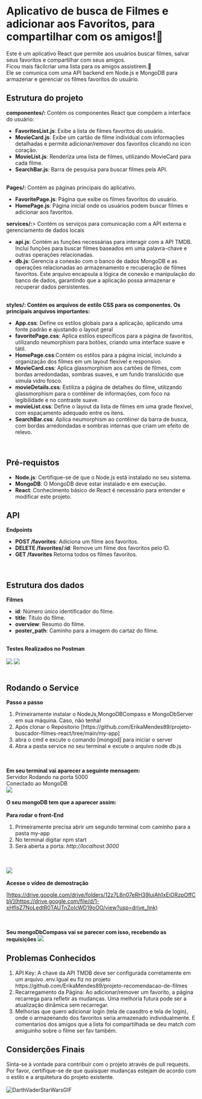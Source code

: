# Aplicativo de busca de Filmes e adicionar aos Favoritos, para compartilhar com os amigos!🚀
Este é um aplicativo React que permite aos usuários buscar filmes, salvar seus favoritos e compartilhar com seus amigos. <br>
Ficou mais fácilcriar uma lista para os amigos assistirem.🤩<br>
Ele se comunica com uma API backend em Node.js e MongoDB para armazenar e gerenciar os filmes favoritos do usuário.

## Estrutura do projeto
<b> componentes/:</b> Contém os componentes React que compôem a interface do usuário:
<ul>
  <li><b>FavoritesList.js</b>: Exibe a lista de filmes favoritos do usuário.</li>
  <li><b>MovieCard.js</b>: Exibe um cartão de filme individual com informações detalhadas e permite adicionar/remover dos favoritos clicando no icon coração.</li>
  <li><b>MovieList.js</b>: Renderiza uma lista de filmes, utilizando MovieCard para cada filme.</li>
  <li><b>SearchBar.js</b>: Barra de pesquisa para buscar filmes pela API.</li>
</ul>
<br>
<b>Pages/:</b> Contém as páginas principais do aplicativo.
<ul>
  <li><b>FavoritePage.js</b>: Página que exibe os filmes favoritos do usuário.</li>
  <li><b>HomePage.js</b>: Página inicial onde os usuários podem buscar filmes e adicionar aos favoritos.</li>
</ul>
<b>services/:</b>> Contém os serviços para comunicação com a API externa e gerenciamento de dados locais
<ul>
  <li><b>api.js</b>: Contém as funções necessárias para interagir com a API TMDB. 
    Inclui funções para buscar filmes baseados em uma palavra-chave e outras operações relacionadas.</li>
  <li><b>db.js</b>: Gerencia a conexão com o banco de dados MongoDB e as operações relacionadas ao armazenamento e recuperação de filmes favoritos. 
    Este arquivo encapsula a lógica de conexão e manipulação do banco de dados, garantindo que a aplicação possa armazenar e recuperar dados persistentes.</li>
</ul>
<br>
<b>styles/: Contém os arquivos de estilo CSS para os componentes. Os principais arquivos importantes:</b>
<ul>
  <li><b>App.css</b>: Define os estilos globais para a aplicação, aplicando uma fonte padrão e ajustando o layout geral</b></li>
  <li><b>favoritePage.css</b>: Aplica estilos específicos para a página de favoritos, utilizando neumorphism para botões, criando uma interface suave e tátil.</li>
  <li><b>HomePage.css</b>:Contém os estilos para a página inicial, incluindo a organização dos filmes em um layout flexível e responsivo.</li>
  <li><b>MovieCard.css</b>: Aplica glassmorphism aos cartões de filmes, com bordas arredondadas, sombras suaves, e um fundo translúcido que simula vidro fosco.</li>
  <li><b>movieDetails.css</b>: Estiliza a página de detalhes do filme, utilizando glassmorphism para o contêiner de informações, com foco na legibilidade e no contraste suave.</li>
  <li><b>movieList.css</b>: Define o layout da lista de filmes em uma grade flexível, com espaçamento adequado entre os itens.</li>
  <li><b>SearchBar.css</b>: Aplica neumorphism ao contêiner da barra de busca, com bordas arredondadas e sombras internas que criam um efeito de relevo. </li>
</ul>
<br>

## Pré-requistos
<ul>
  <li><b>Node.js</b>: Certifique-se de que o Node.js está instalado no seu sistema.</li>
  <li><b>MongoDB</b>: O MongoDB deve estar instalado e em execução.</li>
  <li><b>React</b>: Conhecimento básico de React é necessário para entender e modificar este projeto.</li>
</ul>

## API
<b>Endpoints</b>
<ul>
  <li><b>POST /favorites</b>: Adiciona um filme aos favoritos.</li>
  <li><b>DELETE /favorites/:id</b>: Remove um filme dos favoritos pelo ID.</li>
  <li><b>GET /favorites</b> Retorna todos os filmes favoritos.</li>
</ul>
<br>

## Estrutura dos dados
<b>Filmes</b>
<ul>
  <li><b>id</b>: Número único identificador do filme.</li>
  <li><b>title</b>: Título do filme.</li>
  <li><b>overview</b>: Resumo do filme.</li>
  <li><b>poster_path</b>: Caminho para a imagem do cartaz do filme. </li>
</ul>

  
<br>
<b>Testes Realizados no Postman</b>
<br> <br>
<img src="https://github.com/ErikaMendes89/projeto-buscador-filmes-react/blob/main/imagens-projeto-verzel/Captura%20de%20tela%202024-08-30%20112509.png" />
<img src="https://github.com/ErikaMendes89/projeto-buscador-filmes-react/blob/main/imagens-projeto-verzel/Captura%20de%20tela%202024-08-30%20112556.png"/>
<br><br>

## Rodando o Service

<b> Passo a passo </b>
<ol>
<li>Primeiramente instalar o NodeJs,MongoDBCompass e MongoDbServer em sua máquina. Caso, não tenha!</li>
<li>Após clonar o Repósitorio [https://github.com/ErikaMendes89/projeto-buscador-filmes-react/tree/main/my-app] </li>
<li>abra o cmd e excute o comando [mongod] para iniciar o server</li>
<li> Abra a pasta service no seu terminal e excute o arquivo node db.js</li>
</ol>

<br><br>
<b> Em seu terminal vai aparecer a seguinte mensagem:</b><br>
Servidor Rodando na porta 5000 <br>
Conectado ao MongoDB
<br>
<img src="https://github.com/ErikaMendes89/projeto-buscador-filmes-react/blob/main/imagens-projeto-verzel/conex%C3%A7%C3%A3o-do-meu-servidor.png">
<br><br>
<b>O seu mongoDB tem que a aparecer assim:</b>
<br><br>
<b>Para rodar o front-End</b>
<ol>
  <li>Primeiramente precisa abrir um segundo terminal com caminho para a pasta my-app</li>
  <li>No terminal digitar npm start</li>
  <li>Será aberta a porta: <i>http://localhost:3000</i></li>
</ol>
<br><br>
<img src="https://github.com/ErikaMendes89/projeto-buscador-filmes-react/blob/main/imagens-projeto-verzel/Captura%20de%20tela%202024-08-31%20001027.png" >
<br><br>
<b>Acesse o vídeo de demostração</b> <br>

[https://drive.google.com/drive/folders/12z7L8n07eRH39lujAh1xEiORzpOffCbV](https://drive.google.com/file/d/1-xHfIsZ7NoLedtR0TAUTnZoIcWD19oOO/view?usp=drive_link)

<br><br>
<b>Seu mongoDbCompass vai se parecer com isso, recebendo as requisições </b>
<img src="https://github.com/ErikaMendes89/projeto-buscador-filmes-react/blob/main/imagens-projeto-verzel/mongodb-registro.png">
<br>

## Problemas Conhecidos
<ol>
  <li>API Key: A chave da API TMDB deve ser configurada corretamente em um arquivo .env.Igual eu fiz no projeto https://github.com/ErikaMendes89/projeto-recomendacao-de-filmes</li>
  <li>Recarregamento da Página: Ao adicionar/remover um favorito, a página recarrega para refletir as mudanças. Uma melhoria futura pode ser a atualização dinâmica 
   sem recarregar.</li>
  <li>Melhorias que quero adicionar login (tela de caasdtro e tela de login), onde o armazenando dos favoritos seria armazenado individualmente. E comentarios dos 
 amigos que a lista foi compartilhada se deu match com amiguinho sobre o filme ser fav também.  </li>
</ol>

## Considerções Finais
Sinta-se à vontade para contribuir com o projeto através de pull requests. Por favor, certifique-se de que quaisquer mudanças estejam de acordo com o estilo e a arquitetura do projeto existente.
<br><br>
![DarthVaderStarWarsGIF](https://github.com/user-attachments/assets/a059abc6-f553-4429-ad55-702a2e8087d1)




